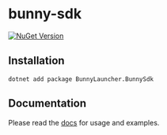 # bunny-sdk

<!-- https://learn.microsoft.com/en-us/nuget/quickstart/create-and-publish-a-package-using-the-dotnet-cli -->

[![NuGet Version](https://img.shields.io/nuget/v/BunnyLauncher.BunnySdk?color=blue)](https://www.nuget.org/packages/BunnyLauncher.BunnySdk)

## Installation

```shell
dotnet add package BunnyLauncher.BunnySdk
```

## Documentation

Please read the [docs](https://bunny-launcher.net/bunny-sdk/languages/csharp/) for usage and examples.
